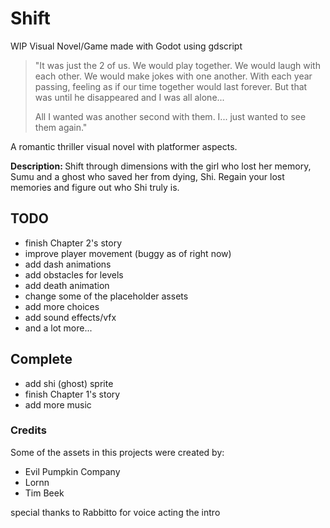 # Shift
WIP Visual Novel/Game made with Godot using gdscript

<blockquote>"It was just the 2 of us. We would play together. We would laugh with each other. We would make jokes with one another. With each year passing, feeling as if our time together would last forever. But that was until he disappeared and I was all alone...

All I wanted was another second with them. I... just wanted to see them again."</blockquote>

<p>A romantic thriller visual novel with platformer aspects.</p>
<p><strong>Description: </strong>Shift through dimensions with the girl who lost her memory, Sumu and a ghost who saved her from dying, Shi. Regain your lost memories and figure out who Shi truly is.<br></p>

## TODO
* finish Chapter 2's story
* improve player movement (buggy as of right now)
* add dash animations
* add obstacles for levels
* add death animation
* change some of the placeholder assets
* add more choices
* add sound effects/vfx
* and a lot more...

## Complete
* add shi (ghost) sprite
* finish Chapter 1's story
* add more music


### Credits
Some of the assets in this projects were created by:
* Evil Pumpkin Company
* Lornn
* Tim Beek

special thanks to Rabbitto for voice acting the intro